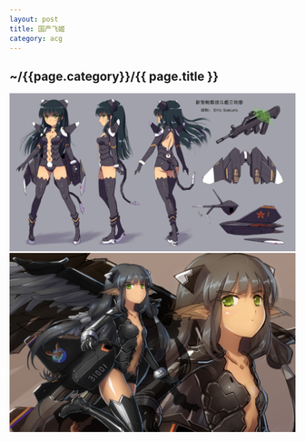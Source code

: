 ```yaml
---
layout: post
title: 国产飞姬
category: acg
---
```


<h2>~/{{page.category}}/{{ page.title }}</h2>

<img src = "/images/acg/2013-5-21-0.jpg"/>
<br/>
<img src = "/images/acg/2013-5-24-0.jpg"/>

